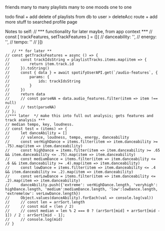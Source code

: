 friends many to many
playlists many to one
moods one to one

todo final
    + add delete of playlists from db to user > deleteAcc route
    + add more stuff to searched profile page

Notes to self:
    // *** functionality for later maybe, from app context ***
    // const [ trackFeatures, setTrackFeatures ] = ([{
    //     danceability: '',
    //     energy: '',
    //     tempo: ''
    // }])

       // ** for later **
    // const getTracksFeatures = async () => {
    //     const trackIdsString = playlistTracks.items.map(item => {
    //         return item.track.id
    //     }).toString()
    //     const { data } = await spotifyUserAPI.get(`/audio-features`, {
    //         params: {
    //             ids: trackIdsString
    //         }
    //     })
    //     return data
    //     // const parseNA = data.audio_features.filter(item => item !== null)
    //     // test(parseNA)
    // };
    //*** later  */ make this into full out analysis; gets features and track analysis ***
    // median tempo, key, loudness.
    // const test = (items) => {
    //     let danceAbility = []
    //     // valence, loudness, tempo, energy, danceability
    //     const verHighDance = items.filter(item => item.danceability >= .75).map(item => item.danceability)
    //     const highDance = items.filter(item => item.danceability >= .65 && item.danceability <= .75).map(item => item.danceability)
    //     const mediumDance = items.filter(item => item.danceability <= .6 && item.danceability >= .4).map(item => item.danceability)
    //     const lowDance = items.filter(item => item.danceability <= .4 && item.danceability >= .2).map(item => item.danceability)
    //     const verLowDance = items.filter(item => item.danceability <= .2).map(item => item.danceability)
    //     danceAbility.push({'extreme': verHighDance.length, 'veryhigh': highDance.length, 'medium':mediumDance.length, 'low':lowDance.length, 'extremelow': verLowDance.length})
    //     Object.values(danceAbility).forEach(val => console.log(val))
    //     // const len = arrSort.length
    //     // const mid = (len / 2)
    //     // const median = len % 2 === 0 ? (arrSort[mid] + arrSort[mid - 1]) / 2 : arrSort[mid - 1];
    //     // console.log(mid)
    // }